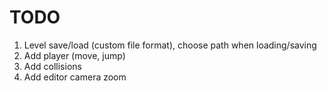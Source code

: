 # TODO

1. Level save/load (custom file format), choose path when loading/saving
2. Add player (move, jump)
3. Add collisions
4. Add editor camera zoom
